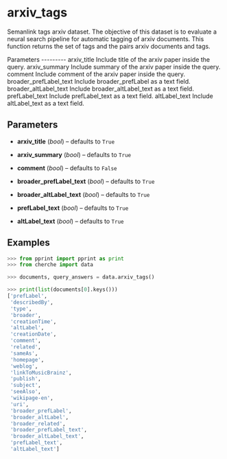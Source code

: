 # arxiv_tags

Semanlink tags arxiv dataset. The objective of this dataset is to evaluate a neural search pipeline for automatic tagging of arxiv documents. This function returns the set of tags and the pairs arxiv documents and tags.

Parameters --------- arxiv_title     Include title of the arxiv paper inside the query. arxiv_summary     Include summary of the arxiv paper inside the query. comment     Include comment of the arxiv paper inside the query. broader_prefLabel_text     Include broader_prefLabel as a text field. broader_altLabel_text     Include broader_altLabel_text as a text field. prefLabel_text     Include prefLabel_text as a text field. altLabel_text     Include altLabel_text as a text field.

## Parameters

- **arxiv_title** (*bool*) – defaults to `True`

- **arxiv_summary** (*bool*) – defaults to `True`

- **comment** (*bool*) – defaults to `False`

- **broader_prefLabel_text** (*bool*) – defaults to `True`

- **broader_altLabel_text** (*bool*) – defaults to `True`

- **prefLabel_text** (*bool*) – defaults to `True`

- **altLabel_text** (*bool*) – defaults to `True`



## Examples

```python
>>> from pprint import pprint as print
>>> from cherche import data

>>> documents, query_answers = data.arxiv_tags()

>>> print(list(documents[0].keys()))
['prefLabel',
 'describedBy',
 'type',
 'broader',
 'creationTime',
 'altLabel',
 'creationDate',
 'comment',
 'related',
 'sameAs',
 'homepage',
 'weblog',
 'linkToMusicBrainz',
 'publish',
 'subject',
 'seeAlso',
 'wikipage-en',
 'uri',
 'broader_prefLabel',
 'broader_altLabel',
 'broader_related',
 'broader_prefLabel_text',
 'broader_altLabel_text',
 'prefLabel_text',
 'altLabel_text']
```

